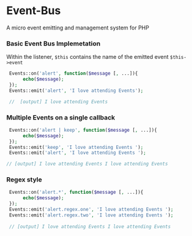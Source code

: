# Event-Bus
A micro event emitting and management system for PHP

### Basic Event Bus Implemetation

Within the listener, ```$this``` contains the name of the emitted event ```$this->event```

``` php 
 Events::on('alert', function($message [, ...]){
      echo($message);
 });
 Events::emit('alert', 'I love attending Events');

 //  [output] I love attending Events
 ```
 
 ### Multiple Events on a single callback
 
``` php 
 Events::on('alert | keep', function($message [, ...]){
      echo($message);
 });
 Events::emit('keep', 'I love attending Events ');
 Events::emit('alert', 'I love attending Events ');

// [output] I love attending Events I love attending Events

 ```

 ### Regex style
 
``` php 
 Events::on('alert.*', function($message [, ...]){
      echo($message);
 });
 Events::emit('alert.regex.one', 'I love attending Events ');
 Events::emit('alert.regex.two', 'I love attending Events ');
 
 // [output] I love attending Events I love attending Events
 ```
